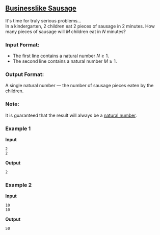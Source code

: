 ## [Businesslike Sausage](../../../solutions/2.1/21_i.py)

It's time for truly serious problems...  
In a kindergarten, 2 children eat 2 pieces of sausage in 2 minutes. How many pieces of sausage will $M$ children eat in $N$ minutes?

### Input Format:

- The first line contains a natural number $N \geq 1$.  
- The second line contains a natural number $M \geq 1$.

### Output Format:

A single natural number — the number of sausage pieces eaten by the children.

### Note:

It is guaranteed that the result will always be a [natural number](https://en.wikipedia.org/wiki/Natural_number).

### Example 1

__Input__  
```plaintext
2
2
```

__Output__  
```plaintext
2
```

### Example 2

__Input__  
```plaintext
10
10
```

__Output__  
```plaintext
50
```